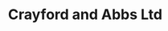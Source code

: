 ---
title: "Crayford and Abbs Ltd"
url: /bodham/crayford-and-abbs-ltd-gypsies-lane/
shop: car repair
---